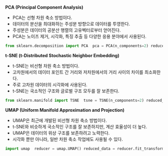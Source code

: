 

**PCA (Principal Component Analysis)**

- PCA는 선형 차원 축소 방법이다.
- 데이터의 분산을 최대화하는 주성분 방향으로 데이터를 투영한다.
- 주성분은 데이터의 공분산 행렬의 고유벡터로부터 얻어진다.
- PCA는 노이즈 제거, 시각화, 특징 추출 등 다양한 응용 분야에서 사용된다.


```python
from sklearn.decomposition import PCA  pca = PCA(n_components=2) reduced_data = pca.fit_transform(data)
```

**t-SNE (t-Distributed Stochastic Neighbor Embedding)**

- t-SNE는 비선형 차원 축소 방법이다.
- 고차원에서의 데이터 포인트 간 거리와 저차원에서의 거리 사이의 차이를 최소화한다.
- 주로 고차원 데이터의 시각화에 사용된다.
- t-SNE는 국소적인 구조와 글로벌 구조 모두를 잘 보존한다.

```python
from sklearn.manifold import TSNE  tsne = TSNE(n_components=2) reduced_data = tsne.fit_transform(data)
```

**UMAP (Uniform Manifold Approximation and Projection)**

- UMAP은 최근에 개발된 비선형 차원 축소 방법이다.
- t-SNE와 비슷하게 국소적인 구조를 잘 보존하지만, 계산 효율성이 더 높다.
- UMAP은 데이터의 위상 구조를 보존하려고 노력한다.
- 시각화 뿐만 아니라, 일반 차원 축소 작업에도 사용될 수 있다.



```python
import umap  reducer = umap.UMAP() reduced_data = reducer.fit_transform(data)
```